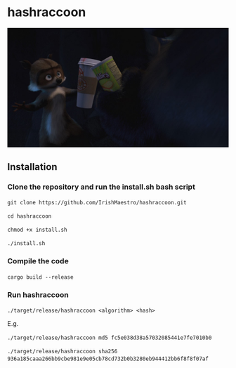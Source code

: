 # hashraccoon

![raccoon](https://github.com/IrishMaestro/hashraccoon/raw/master/raccoon.jpeg "raccoon")

## Installation
### Clone the repository and run the install.sh bash script
`git clone https://github.com/IrishMaestro/hashraccoon.git`

`cd hashraccoon`

`chmod +x install.sh`

`./install.sh`

### Compile the code
`cargo build --release`

### Run hashraccoon
`./target/release/hashraccoon <algorithm> <hash>`

E.g.

`./target/release/hashraccoon md5 fc5e038d38a57032085441e7fe7010b0`

`./target/release/hashraccoon sha256 936a185caaa266bb9cbe981e9e05cb78cd732b0b3280eb944412bb6f8f8f07af`

